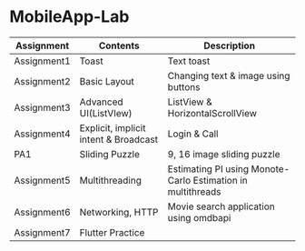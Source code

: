 # MobileApp-Lab

|Assignment|Contents|Description|
|------|---|---|
|Assignment1|Toast|Text toast|
|Assignment2|Basic Layout|Changing text & image using buttons|
|Assignment3|Advanced UI(ListVIew)|ListView & HorizontalScrollView|
|Assignment4|Explicit, implicit intent & Broadcast|Login & Call|
|PA1|Sliding Puzzle|9, 16 image sliding puzzle|
|Assignment5|Multithreading|Estimating PI using Monote-Carlo Estimation in multithreads|
|Assignment6|Networking, HTTP|Movie search application using omdbapi|
|Assignment7|Flutter Practice|
